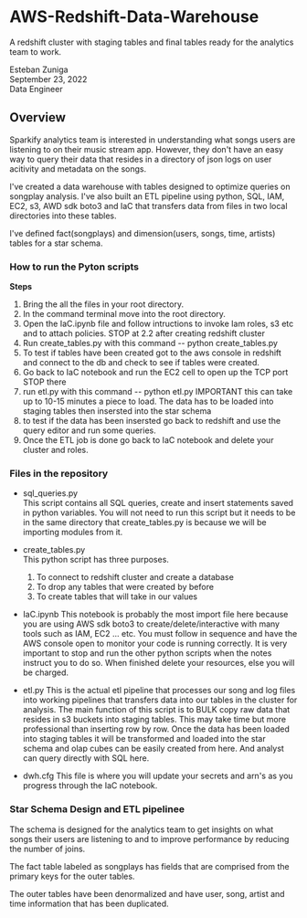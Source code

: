 # AWS-Redshift-Data-Warehouse
A redshift cluster with staging tables and final tables ready for the analytics team to work.

Esteban Zuniga <br>
September 23, 2022 <br>
Data Engineer

## Overview

Sparkify analytics team is interested in understanding what songs users are listening to on their music stream app. However, they don't
have an easy way to query their data that resides in a directory of json logs on user acitivity and metadata on the songs.

I've created a data warehouse with tables designed to optimize queries on songplay analysis. I've also built an ETL pipeline using python, SQL, IAM, EC2, s3, AWD sdk boto3 and IaC
that transfers data from files in two local directories into these tables.

I've defined fact(songplays) and dimension(users, songs, time, artists) tables for a star schema.


### How to run the Pyton scripts


**Steps**

1. Bring the all the files in your root directory.
2. In the command terminal move into the root directory.
3. Open the IaC.ipynb file and follow intructions to invoke Iam roles, s3 etc and to attach policies. STOP at 2.2 after creating redshift cluster
4. Run create_tables.py with this command -- python create_tables.py
4. To test if tables have been created got to the aws console in redshift and connect to the db and check to see if tables were created.
5. Go back to IaC notebook and run the EC2 cell to open up the TCP port STOP there 
6. run etl.py with this command -- python etl.py IMPORTANT this can take up to 10-15 minutes a piece to load. The data has to be loaded into staging tables then insersted into the star schema
7. to test if the data has been insersted go back to redshift and use the query editor and run some queries. 
8. Once the ETL job is done go back to IaC notebook and delete your cluster and roles. 

### Files in the repository

- sql_queries.py <br>
  This script contains all SQL queries, create and insert     statements saved in python variables.
  You will not need to run this script but it needs to be in the same directory that create_tables.py is because we will be importing modules 
  from it.

- create_tables.py <br>
    This python script has three purposes.
    1. To connect to redshift cluster and create a database
    2. To drop any tables that were created by before
    3. To create tables that will take in our values
    
- IaC.ipynb
    This notebook is probably the most import file here because you are using AWS sdk boto3 to create/delete/interactive with many tools such as IAM, EC2 ... etc. You must follow in sequence and have the AWS console open to monitor your code is running correctly. It is very important to stop and run the other python scripts when the notes instruct you to do so. When finished delete your resources, else you will be charged. 

    
-  etl.py
    This is the actual etl pipeline that processes our song and log files into working pipelines that transfers data into our tables in the cluster for analysis. The main function of this script is to BULK copy raw data that resides in s3 buckets into staging tables. This may take time but more professional than inserting row by row. Once the data has been loaded into staging tables it will be transformed and loaded into the star schema and olap cubes can be easily created from here. And analyst can query directly with SQL here. 

- dwh.cfg
  This file is where you will update your secrets and arn's as you progress through the IaC notebook. 



### Star Schema Design and ETL pipelinee

The schema is designed for the analytics team to get insights on what songs their users are listening to and to improve performance by reducing the number of joins.

The fact table labeled as songplays has fields that are comprised from the primary keys for the outer tables.

The outer tables have been denormalized and have user, song, artist and time information that has been duplicated.

